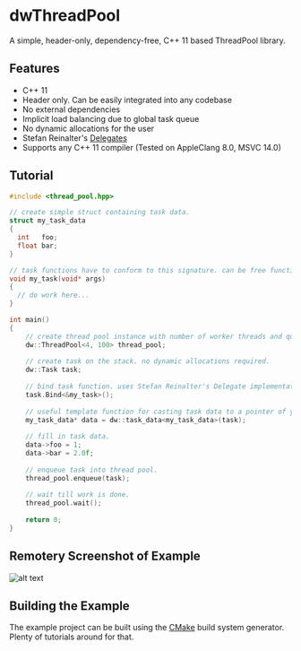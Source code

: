 # dwThreadPool

A simple, header-only, dependency-free, C++ 11 based ThreadPool library.

## Features

* C++ 11
* Header only. Can be easily integrated into any codebase
* No external dependencies
* Implicit load balancing due to global task queue
* No dynamic allocations for the user
* Stefan Reinalter's [Delegates](https://blog.molecular-matters.com/2011/09/19/generic-type-safe-delegates-and-events-in-c/)
* Supports any C++ 11 compiler (Tested on AppleClang 8.0, MSVC 14.0)

## Tutorial

```cpp
#include <thread_pool.hpp>

// create simple struct containing task data.
struct my_task_data
{
  int   foo;
  float bar;
}

// task functions have to conform to this signature. can be free functions or methods.
void my_task(void* args)
{
  // do work here...
}

int main() 
{
    // create thread pool instance with number of worker threads and queue size as template parameters.
    dw::ThreadPool<4, 100> thread_pool;
    
    // create task on the stack. no dynamic allocations required.
    dw::Task task;
  
    // bind task function. uses Stefan Reinalter's Delegate implementation.
    task.Bind<&my_task>();
    
    // useful template function for casting task data to a pointer of your custom task data struct.
    my_task_data* data = dw::task_data<my_task_data>(task);
    
    // fill in task data.
    data->foo = 1;
    data->bar = 2.0f;
    
    // enqueue task into thread pool.
    thread_pool.enqueue(task);
    
    // wait till work is done.
    thread_pool.wait();
    
    return 0;
}
```

## Remotery Screenshot of Example

![alt text](https://github.com/diharaw/dwThreadPool/raw/master/doc/screenshot.png "Remotery Screenshot")

## Building the Example

The example project can be built using the [CMake](https://cmake.org/) build system generator. Plenty of tutorials around for that.
